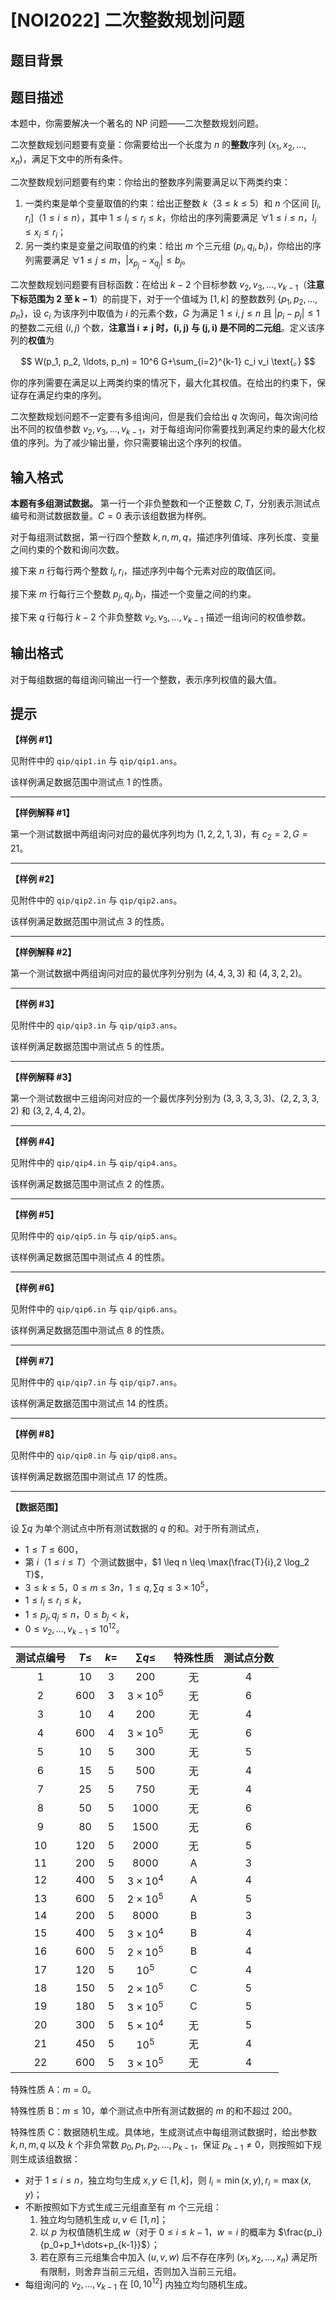 # [NOI2022] 二次整数规划问题

## 题目背景



## 题目描述

本题中，你需要解决一个著名的 NP 问题——二次整数规划问题。

二次整数规划问题要有变量：你需要给出一个长度为 $n$ 的**整数**序列 $(x_1, x_2, \ldots, x_n)$，满足下文中的所有条件。

二次整数规划问题要有约束：你给出的整数序列需要满足以下两类约束：

1. 一类约束是单个变量取值的约束：给出正整数 $k$（$3 \leq k \leq 5$）和 $n$ 个区间 $[l_i, r_i]$（$1 \leq i \leq n$），其中 $1 \leq l_i \leq r_i \leq k$，你给出的序列需要满足 $\forall 1 \leq i \leq n$，$l_i \leq x_i \leq r_i$；
2. 另一类约束是变量之间取值的约束：给出 $m$ 个三元组 $(p_i, q_i, b_i)$，你给出的序列需要满足 $\forall 1 \leq j \leq m$，$\lvert x_{p_j} - x_{q_j} \rvert \leq b_j$。

二次整数规划问题要有目标函数：在给出 $k-2$ 个目标参数 $v_2,v_3,\dots,v_{k-1}$（**注意下标范围为 $\boldsymbol{2}$ 至 $\boldsymbol{k-1}$**）的前提下，对于一个值域为 $[1,k]$ 的整数数列 $\{p_1,p_2,\dots,p_n\}$，设 $c_i$ 为该序列中取值为 $i$ 的元素个数，$G$ 为满足 $1 \leq i,j \leq n$ 且 $|p_i-p_j|\leq 1$ 的整数二元组 $(i, j)$ 个数，**注意当 $\boldsymbol{i \neq j}$ 时，$\boldsymbol{(i, j)}$ 与 $\boldsymbol{(j, i)}$ 是不同的二元组**。定义该序列的**权值**为

$$ W(p_1, p_2, \ldots, p_n) = 10^6 G+\sum_{i=2}^{k-1} c_i v_i \text{。} $$

你的序列需要在满足以上两类约束的情况下，最大化其权值。在给出的约束下，保证存在满足约束的序列。

二次整数规划问题不一定要有多组询问，但是我们会给出 $q$ 次询问，每次询问给出不同的权值参数 $v_2, v_3, \ldots, v_{k-1}$，对于每组询问你需要找到满足约束的最大化权值的序列。为了减少输出量，你只需要输出这个序列的权值。

## 输入格式

**本题有多组测试数据。** 第一行一个非负整数和一个正整数 $C, T$，分别表示测试点编号和测试数据数量。$C = 0$ 表示该组数据为样例。

对于每组测试数据，第一行四个整数 $k, n, m, q$，描述序列值域、序列长度、变量之间约束的个数和询问次数。

接下来 $n$ 行每行两个整数 $l_i, r_i$，描述序列中每个元素对应的取值区间。

接下来 $m$ 行每行三个整数 $p_j, q_j, b_j$，描述一个变量之间的约束。

接下来 $q$ 行每行 $k - 2$ 个非负整数 $v_2, v_3, \ldots, v_{k - 1}$ 描述一组询问的权值参数。

## 输出格式

对于每组数据的每组询问输出一行一个整数，表示序列权值的最大值。

## 提示

**【样例 \#1】**

见附件中的 `qip/qip1.in` 与 `qip/qip1.ans`。

该样例满足数据范围中测试点 $1$ 的性质。

----

**【样例解释 \#1】**

第一个测试数据中两组询问对应的最优序列均为 $(1, 2, 2, 1, 3)$，有 $c_2 = 2, G = 21$。

----

**【样例 \#2】**

见附件中的 `qip/qip2.in` 与 `qip/qip2.ans`。

该样例满足数据范围中测试点 $3$ 的性质。

----

**【样例解释 \#2】**

第一个测试数据中两组询问对应的最优序列分别为 $(4,4,3,3)$ 和 $(4,3,2,2)$。

----

**【样例 \#3】**

见附件中的 `qip/qip3.in` 与 `qip/qip3.ans`。

该样例满足数据范围中测试点 $5$ 的性质。

----

**【样例解释 \#3】**

第一个测试数据中三组询问对应的一个最优序列分别为 $(3, 3, 3, 3, 3)$、$(2, 2, 3, 3, 2)$ 和 $(3, 2, 4, 4, 2)$。

----

**【样例 \#4】**

见附件中的 `qip/qip4.in` 与 `qip/qip4.ans`。

该样例满足数据范围中测试点 $2$ 的性质。

----

**【样例 \#5】**

见附件中的 `qip/qip5.in` 与 `qip/qip5.ans`。

该样例满足数据范围中测试点 $4$ 的性质。

----

**【样例 \#6】**

见附件中的 `qip/qip6.in` 与 `qip/qip6.ans`。

该样例满足数据范围中测试点 $8$ 的性质。

----

**【样例 \#7】**

见附件中的 `qip/qip7.in` 与 `qip/qip7.ans`。

该样例满足数据范围中测试点 $14$ 的性质。

----

**【样例 \#8】**

见附件中的 `qip/qip8.in` 与 `qip/qip8.ans`。

该样例满足数据范围中测试点 $17$ 的性质。

----

**【数据范围】**

设 $\sum q$ 为单个测试点中所有测试数据的 $q$ 的和。对于所有测试点，

- $1 \leq T \leq 600$，
- 第 $i$（$1 \le i \le T$）个测试数据中，$1 \leq n \leq \max(\frac{T}{i},2 \log_2 T)$，
- $3 \leq k \leq 5$，$0 \leq m \leq 3n$，$1 \leq q,\sum q \leq 3 \times 10^5$，
- $1 \leq l_i \leq r_i \leq k$，
- $1 \leq p_j,q_j \leq n$，$0 \leq b_j<k$，
- $0 \leq v_2,\dots,v_{k-1} \leq 10^{12}$。

| 测试点编号 | $T \leq$ | $k=$ | $\sum q \leq$   | 特殊性质         | 测试点分数 |
|:-----:|:--------:|:----:|:---------------:|:------------:|:-----:|
| $1$   | $10$     | $3$  | $200$           | 无            | $4$   |
| $2$   | $600$    | $3$  | $3 \times 10^5$ | 无            | $6$   |
| $3$   | $10$     | $4$  | $200$           | 无            | $4$   |
| $4$   | $600$    | $4$  | $3 \times 10^5$ | 无            | $6$   |
| $5$   | $10$     | $5$  | $300$           | 无            | $5$   |
| $6$   | $15$     | $5$  | $500$           | 无            | $4$   |
| $7$   | $25$     | $5$  | $750$           | 无            | $4$   |
| $8$   | $50$     | $5$  | $1000$          | 无            | $6$   |
| $9$   | $80$     | $5$  | $1500$          | 无            | $6$   |
| $10$  | $120$    | $5$  | $2000$          | 无            | $5$   |
| $11$  | $200$    | $5$  | $8000$          | A | $3$   |
| $12$  | $400$    | $5$  | $3 \times 10^4$ | A | $4$   |
| $13$  | $600$    | $5$  | $2 \times 10^5$ | A | $5$   |
| $14$  | $200$    | $5$  | $8000$          | B | $3$   |
| $15$  | $400$    | $5$  | $3 \times 10^4$ | B | $4$   |
| $16$  | $600$    | $5$  | $2 \times 10^5$ | B | $4$   |
| $17$  | $120$    | $5$  | $10^5$          | C | $4$   |
| $18$  | $150$    | $5$  | $2 \times 10^5$ | C | $5$   |
| $19$  | $180$    | $5$  | $3 \times 10^5$ | C | $5$   |
| $20$  | $300$    | $5$  | $5 \times 10^4$ | 无            | $5$   |
| $21$  | $450$    | $5$  | $10^5$          | 无            | $4$   |
| $22$  | $600$    | $5$  | $3 \times 10^5$ | 无            | $4$   |

特殊性质 A：$m=0$。

特殊性质 B：$m \leq 10$，单个测试点中所有测试数据的 $m$ 的和不超过 $200$。

特殊性质 C：数据随机生成。具体地，生成测试点中每组测试数据时，给出参数 $k,n,m,q$ 以及 $k$ 个非负常数 $p_0,p_1,p_2,\dots,p_{k-1}$，保证 $p_{k-1} \neq 0$，则按照如下规则生成该组数据：

- 对于 $1 \leq i \leq n$，独立均匀生成 $x,y \in [1,k]$，则 $l_i=\min(x,y),r_i=\max(x,y)$；
- 不断按照如下方式生成三元组直至有 $m$ 个三元组：
  1. 独立均匀随机生成 $u,v \in [1,n]$；
  2. 以 $p$ 为权值随机生成 $w$（对于 $0 \leq i \leq k-1$，$w=i$ 的概率为 $\frac{p_i}{p_0+p_1+\dots+p_{k-1}}$）；
  3. 若在原有三元组集合中加入 $(u,v,w)$ 后不存在序列 $(x_1,x_2,\dots,x_n)$ 满足所有限制，则舍弃当前三元组，否则加入当前三元组。
- 每组询问的 $v_2, \ldots, v_{k-1}$ 在 $[0,10^{12}]$ 内独立均匀随机生成。
